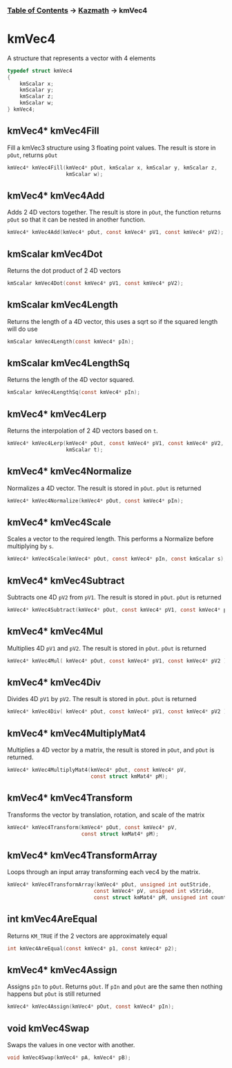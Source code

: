 ### [Table of Contents](../Lua.md) -> [Kazmath](kazmath.md) -> kmVec4

# kmVec4
A structure that represents a vector with 4 elements
```c
typedef struct kmVec4
{
	kmScalar x;
	kmScalar y;
	kmScalar z;
	kmScalar w;
} kmVec4;
```
## kmVec4* kmVec4Fill
Fill a kmVec3 structure using 3 floating point values. The result is store in `pOut`, returns `pOut`
```c
kmVec4* kmVec4Fill(kmVec4* pOut, kmScalar x, kmScalar y, kmScalar z,
                   kmScalar w);
```
## kmVec4* kmVec4Add
 Adds 2 4D vectors together. The result is store in `pOut`, the
function returns `pOut` so that it can be nested in another
function.
```c
kmVec4* kmVec4Add(kmVec4* pOut, const kmVec4* pV1, const kmVec4* pV2);
```
## kmScalar kmVec4Dot
Returns the dot product of 2 4D vectors
```c
kmScalar kmVec4Dot(const kmVec4* pV1, const kmVec4* pV2);
```
## kmScalar kmVec4Length
Returns the length of a 4D vector, this uses a sqrt so if the
squared length will do use
```c
kmScalar kmVec4Length(const kmVec4* pIn);
```
## kmScalar kmVec4LengthSq
Returns the length of the 4D vector squared.
```c
kmScalar kmVec4LengthSq(const kmVec4* pIn);
```
## kmVec4* kmVec4Lerp
Returns the interpolation of 2 4D vectors based on `t`.
```c
kmVec4* kmVec4Lerp(kmVec4* pOut, const kmVec4* pV1, const kmVec4* pV2,
                   kmScalar t);
```
## kmVec4* kmVec4Normalize
Normalizes a 4D vector. The result is stored in `pOut`. `pOut` is returned
```c
kmVec4* kmVec4Normalize(kmVec4* pOut, const kmVec4* pIn);
```
## kmVec4* kmVec4Scale
Scales a vector to the required length. This performs a Normalize
before multiplying by `s`.
```c
kmVec4* kmVec4Scale(kmVec4* pOut, const kmVec4* pIn, const kmScalar s);
```
## kmVec4* kmVec4Subtract
Subtracts one 4D `pV2` from `pV1`. The result is stored in `pOut`. `pOut`
is returned
```c
kmVec4* kmVec4Subtract(kmVec4* pOut, const kmVec4* pV1, const kmVec4* pV2);
```
## kmVec4* kmVec4Mul
Multiplies 4D `pV1` and `pV2`. The result is stored in `pOut`. `pOut`
is returned
```c
kmVec4* kmVec4Mul( kmVec4* pOut, const kmVec4* pV1, const kmVec4* pV2 );
```
## kmVec4* kmVec4Div
Divides 4D `pV1` by `pV2`. The result is stored in `pOut`. `pOut`
is returned
```c
kmVec4* kmVec4Div( kmVec4* pOut, const kmVec4* pV1, const kmVec4* pV2 );
```
## kmVec4* kmVec4MultiplyMat4
Multiplies a 4D vector by a matrix, the result is stored in `pOut`,
and `pOut` is returned.
```c
kmVec4* kmVec4MultiplyMat4(kmVec4* pOut, const kmVec4* pV,
                           const struct kmMat4* pM);
```
## kmVec4* kmVec4Transform
Transforms the vector by translation, rotation, and scale of the matrix
```c
kmVec4* kmVec4Transform(kmVec4* pOut, const kmVec4* pV,
                        const struct kmMat4* pM);
```
## kmVec4* kmVec4TransformArray
Loops through an input array transforming each vec4 by the
matrix.
```c
kmVec4* kmVec4TransformArray(kmVec4* pOut, unsigned int outStride,
                            const kmVec4* pV, unsigned int vStride,
                            const struct kmMat4* pM, unsigned int count); 
```
## int kmVec4AreEqual
Returns `KM_TRUE` if the 2 vectors are approximately equal
```c
int kmVec4AreEqual(const kmVec4* p1, const kmVec4* p2);
```
## kmVec4* kmVec4Assign
Assigns `pIn` to `pOut`. Returns `pOut`. If `pIn` and `pOut` are the same
then nothing happens but `pOut` is still returned
```c
kmVec4* kmVec4Assign(kmVec4* pOut, const kmVec4* pIn);
```
## void kmVec4Swap
Swaps the values in one vector with another.
```c
void kmVec4Swap(kmVec4* pA, kmVec4* pB);
```
